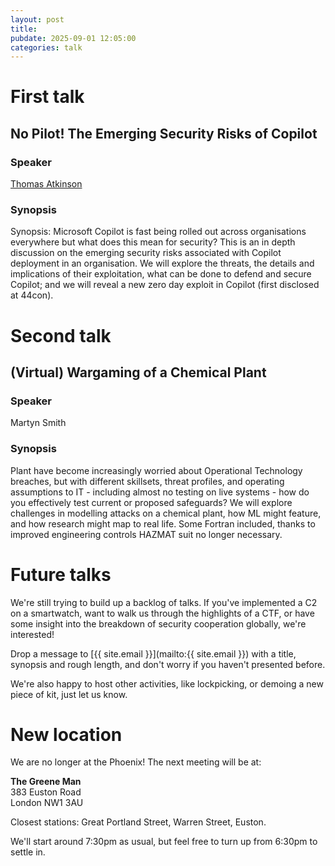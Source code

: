 ```yaml
---
layout: post
title:
pubdate: 2025-09-01 12:05:00
categories: talk
---
```

# First talk

## No Pilot! The Emerging Security Risks of Copilot

### Speaker

[Thomas Atkinson](https://www.linkedin.com/in/thomas-atkinson-hacker)

### Synopsis

Synopsis: Microsoft Copilot is fast being rolled out across organisations everywhere but what does this mean for
security? This is an in depth discussion on the emerging security risks associated with Copilot deployment in an
organisation. We will explore the threats, the details and implications of their exploitation, what can be done to
defend and secure Copilot; and we will reveal a new zero day exploit in Copilot (first disclosed at 44con).

# Second talk

## (Virtual) Wargaming of a Chemical Plant

### Speaker

Martyn Smith

### Synopsis

Plant have become increasingly worried about Operational Technology breaches, but with different skillsets, threat profiles, and operating assumptions to IT - including almost no testing on live systems - how do you effectively test current or proposed safeguards? We will explore challenges in modelling attacks on a chemical plant, how ML might feature, and how research might map to real life. Some Fortran included, thanks to improved engineering controls HAZMAT suit no longer necessary.

# Future talks

We're still trying to build up a backlog of talks. If you've implemented a C2 on a smartwatch, want to walk us through the highlights of a CTF, or have some insight into the breakdown of security cooperation globally, we're interested!

Drop a message to [{{ site.email }}](mailto:{{ site.email }}) with a title, synopsis and rough length, and don't worry if you haven't presented before.

We're also happy to host other activities, like lockpicking, or demoing a new piece of kit, just let us know.

# New location

We are no longer at the Phoenix! The next meeting will be at:

**The Greene Man**<br/>
383 Euston Road<br/>
London NW1 3AU

Closest stations: Great Portland Street, Warren Street, Euston.

We'll start around 7:30pm as usual, but feel free to turn up from 6:30pm to settle in.
